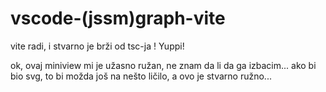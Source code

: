 # vscode-(jssm)graph-vite

vite radi, i stvarno je brži od tsc-ja ! Yuppi!

ok, ovaj miniview mi je užasno ružan, ne znam da li da ga izbacim...
ako bi bio svg, to bi možda još na nešto ličilo, a ovo je stvarno ružno...